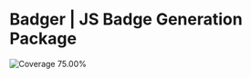 # Badger | JS Badge Generation Package

<!-- Coverage Badge -->
<img src="https://img.shields.io/badge/Coverage-75.00%25-red.svg" alt="Coverage 75.00%">